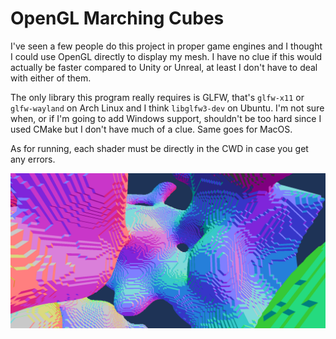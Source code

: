 # OpenGL Marching Cubes

I've seen a few people do this project in proper game engines and I thought I could use OpenGL directly to display my mesh. I have no clue if this would actually be faster compared to Unity or Unreal, at least I don't have to deal with either of them.

The only library this program really requires is GLFW, that's `glfw-x11` or `glfw-wayland` on Arch Linux and I think `libglfw3-dev` on Ubuntu. I'm not sure when, or if I'm going to add Windows support, shouldn't be too hard since I used CMake but I don't have much of a clue. Same goes for MacOS.

As for running, each shader must be directly in the CWD in case you get any errors.

![Here's a screenshot](screenie.png)
